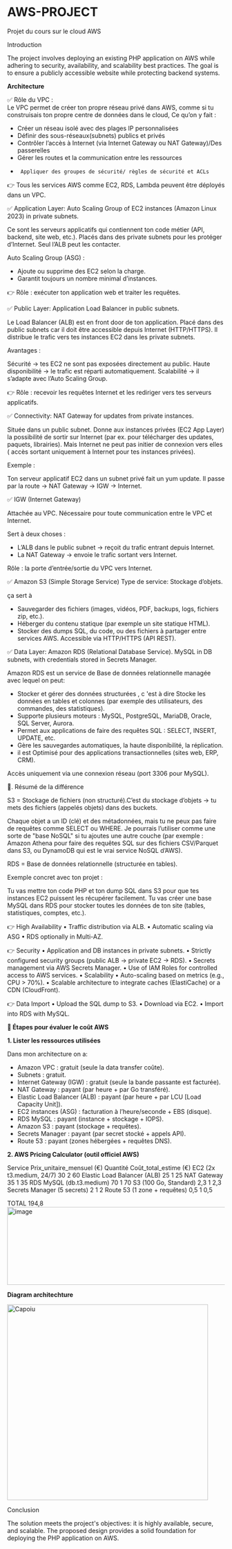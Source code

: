 # AWS-PROJECT
Projet du cours sur le cloud AWS

Introduction

The project involves deploying an existing PHP application on AWS while adhering to security, availability, and scalability best practices. The goal is to ensure a publicly accessible website while protecting backend systems.

<b> Architecture </b>

✅ Rôle du VPC : <br>
Le VPC permet de créer ton propre réseau privé dans AWS, comme si tu construisais ton propre centre de données dans le cloud, 
 Ce qu’on y fait : 
 - Créer un réseau isolé avec des plages IP personnalisées
 - Définir des sous-réseaux(subnets) publics et privés
 - Contrôler l’accès à Internet (via Internet Gateway ou NAT Gateway)/Des passerelles
 - 	Gérer les routes et la communication entre les ressources
 - 		Appliquer des groupes de sécurité/ règles de sécurité et ACLs

👉 Tous les services AWS comme EC2, RDS, Lambda peuvent être déployés dans un VPC.

✅  Application Layer: Auto Scaling Group of EC2 instances (Amazon Linux 2023) in private subnets.

Ce sont les serveurs applicatifs qui contiennent ton code métier (API, backend, site web, etc.).
Placés dans des private subnets pour les protéger d’Internet.
Seul l’ALB peut les contacter.


Auto Scaling Group (ASG) :
- Ajoute ou supprime des EC2 selon la charge.
- Garantit toujours un nombre minimal d’instances.

👉 Rôle : exécuter ton application web et traiter les requêtes.


✅ 	Public Layer: Application Load Balancer in public subnets.

Le Load Balancer (ALB) est en front door de ton application.
Placé dans des public subnets car il doit être accessible depuis Internet (HTTP/HTTPS).
Il distribue le trafic vers tes instances EC2 dans les private subnets.

Avantages :

Sécurité → tes EC2 ne sont pas exposées directement au public.
Haute disponibilité → le trafic est réparti automatiquement.
Scalabilité → il s’adapte avec l’Auto Scaling Group.

👉 Rôle : recevoir les requêtes Internet et les rediriger vers tes serveurs applicatifs.


✅  	Connectivity: NAT Gateway for updates from private instances.

Située dans un public subnet.
Donne aux instances privées (EC2 App Layer) la possibilité de sortir sur Internet (par ex. pour télécharger des updates, paquets, librairies).
Mais Internet ne peut pas initier de connexion vers elles ( accès sortant uniquement à Internet pour tes instances privées).

Exemple :

Ton serveur applicatif EC2 dans un subnet privé fait un yum update.
Il passe par la route → NAT Gateway → IGW → Internet.


✅  IGW (Internet Gateway)

Attachée au VPC.
Nécessaire pour toute communication entre le VPC et Internet.

Sert à deux choses :
- L’ALB dans le public subnet → reçoit du trafic entrant depuis Internet.
- La NAT Gateway → envoie le trafic sortant vers Internet.

Rôle : la porte d’entrée/sortie du VPC vers Internet.



✅  Amazon S3 (Simple Storage Service)  Type de service: Stockage d’objets.

ça sert à
- Sauvegarder des fichiers (images, vidéos, PDF, backups, logs, fichiers zip, etc.).
- Héberger du contenu statique (par exemple un site statique HTML).
- Stocker des dumps SQL, du code, ou des fichiers à partager entre services AWS.
Accessible via HTTP/HTTPS (API REST).

✅  Data Layer: Amazon RDS (Relational Database Service). MySQL in DB subnets, with credentials stored in Secrets Manager.
  
Amazon RDS est un service de Base de données relationnelle managée avec lequel on peut:
- Stocker et gérer des données structurées , c 'est à dire Stocke les données en tables et colonnes (par exemple des utilisateurs, des commandes, des statistiques).
- Supporte plusieurs moteurs : MySQL, PostgreSQL, MariaDB, Oracle, SQL Server, Aurora.
- Permet aux applications  de faire des requêtes SQL : SELECT, INSERT, UPDATE, etc.
- Gère les sauvegardes automatiques, la haute disponibilité, la réplication.
- il est Optimisé pour des applications transactionnelles (sites web, ERP, CRM).

 Accès uniquement via une connexion réseau (port 3306 pour MySQL).



🔹. Résumé de la différence

S3 = Stockage de fichiers (non structuré).C’est du stockage d’objets → tu mets des fichiers (appelés objets) dans des buckets.

Chaque objet a un ID (clé) et des métadonnées, mais tu ne peux pas faire de requêtes comme SELECT ou WHERE.
Je pourrais l’utiliser comme une sorte de "base NoSQL" si tu ajoutes une autre couche (par exemple : Amazon Athena pour faire des requêtes SQL sur des fichiers CSV/Parquet dans S3, ou DynamoDB qui est le vrai service NoSQL d’AWS).

RDS = Base de données relationnelle (structurée en tables).

 Exemple concret avec ton projet :

Tu vas mettre ton code PHP et ton dump SQL dans S3 pour que tes instances EC2 puissent les récupérer facilement.
Tu vas créer une base MySQL dans RDS pour stocker toutes les données de ton site (tables, statistiques, comptes, etc.).




👉 High Availability
•	Traffic distribution via ALB.
•	Automatic scaling via ASG
•	RDS optionally in Multi-AZ.

👉 Security
•	Application and DB instances in private subnets.
•	Strictly configured security groups (public ALB → private EC2 → RDS).
•	Secrets management via AWS Secrets Manager.
•	Use of IAM Roles for controlled access to AWS services.
•	Scalability
•	Auto-scaling based on metrics (e.g., CPU > 70%).
•	Scalable architecture to integrate caches (ElastiCache) or a CDN (CloudFront).


👉 Data Import
•	Upload the SQL dump to S3.
•	Download via EC2.
•	Import into RDS with MySQL.


<b>🔹 Étapes pour évaluer le coût AWS</b>

<b>1. Lister les ressources utilisées</b>

Dans mon architecture on a:
- Amazon VPC : gratuit (seule la data transfer coûte).
- Subnets : gratuit.
- Internet Gateway (IGW) : gratuit (seule la bande passante est facturée).
- NAT Gateway : payant (par heure + par Go transféré).
- Elastic Load Balancer (ALB) : payant (par heure + par LCU [Load Capacity Unit]).
- EC2 instances (ASG) : facturation à l’heure/seconde + EBS (disque).
- RDS MySQL : payant (instance + stockage + IOPS).
- Amazon S3 : payant (stockage + requêtes).
- Secrets Manager : payant (par secret stocké + appels API).
- Route 53 : payant (zones hébergées + requêtes DNS).


<b> 2. AWS Pricing Calculator (outil officiel AWS)</b>


Service	                                         Prix_unitaire_mensuel (€)     	Quantité	                    Coût_total_estime (€)
EC2 (2x t3.medium, 24/7)	                                       30                  	2                                     	60
Elastic Load Balancer (ALB)	                                    25                  	1	                                     25
NAT Gateway                                                    	35	                  1	                                     35
RDS MySQL (db.t3.medium)	                                       70	                  1	                                     70
S3 (100 Go, Standard)	                                           2,3                	1                                      	2,3
Secrets Manager (5 secrets)                                     	2                  	1                                      	2
Route 53 (1 zone + requêtes)	                                    0,5                	1                                      	0,5

TOTAL			194,8<img width="611" height="180" alt="image" src="https://github.com/user-attachments/assets/26622681-2e9f-4c81-8769-6637871c2f47" />


<b>Diagram architechture</b>

<img width="465" height="452" alt="Capoiu" src="https://github.com/user-attachments/assets/8de22f52-a942-4938-9c1e-e6dbec7c8a1c" />

Conclusion 

The solution meets the project's objectives: it is highly available, secure, and scalable. The proposed design provides a solid foundation for deploying the PHP application on AWS.
